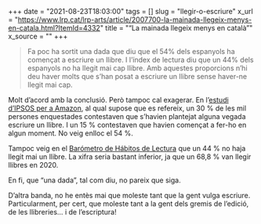 +++
date = "2021-08-23T18:03:00"
tags = []
slug = "llegir-o-escriure"
x_url = "https://www.lrp.cat/lrp-arts/article/2007700-la-mainada-llegeix-menys-en-catala.html?ItemId=4332"
title = "“La mainada llegeix menys en català”"
x_source = ""
+++

> Fa poc ha sortit una dada que diu que el 54% dels espanyols ha començat a escriure un llibre. I l’índex de lectura diu que un 44% dels espanyols no ha llegit mai cap llibre. Amb aquestes proporcions n’hi deu haver molts que s’han posat a escriure un llibre sense haver-ne llegit mai cap.

Molt d’acord amb la conclusió. Però tampoc cal exagerar. En l’[estudi d’IPSOS per a Amazon](https://www.europapress.es/cultura/libros-00132/noticia-30-espanoles-planteado-escribir-libro-alguna-vez-estudio-20210614151346.html), al qual supose que es refereix, un 30 % de les mil persones enquestades contestaven que s’havien plantejat alguna vegada escriure un llibre. I un 15 % contestaven que havien començat a fer-ho en algun moment. No veig enlloc el 54 %.

Tampoc veig en el [Barómetro de Hábitos de Lectura](https://www.federacioneditores.org/img/documentos/260221-notasprensa.pdf) que un 44 % no haja llegit mai un llibre. La xifra seria bastant inferior, ja que un 68,8 % van llegir llibres en 2020.

En fi, que “una dada”, tal com diu, no pareix que siga.

D’altra banda, no he entès mai que moleste tant que la gent vulga escriure. Particularment, per cert, que moleste tant a la gent dels gremis de l’edició, de les llibreries… i de l’escriptura!
